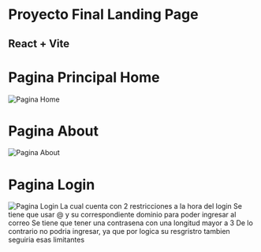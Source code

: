 # Proyecto Final  Landing Page 

## React + Vite

# Pagina Principal Home 
![Pagina Home](https://i.ibb.co/HNBsDpT/imagen-2024-12-20-225123588.png)

# Pagina About
![Pagina About](https://i.ibb.co/QQsMQ21/imagen-2024-12-20-225405566.png)

# Pagina Login
![Pagina Login](https://i.ibb.co/wCzMZdS/imagen-2024-12-20-225558846.png)
La cual cuenta con 2 restricciones a la hora del login 
Se tiene que usar @ y su correspondiente dominio para poder ingresar al correo 
Se tiene que tener una contrasena con una longitud mayor a 3
De lo contrario no podria ingresar, ya que por logica su resgristro tambien seguiria esas limitantes
